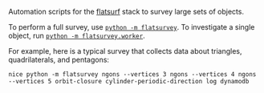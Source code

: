 Automation scripts for the [flatsurf](https://github.com/flatsurf) stack to survey large sets of objects.

To perform a full survey, use [`python -m flatsurvey`](./flatsurvey/__main__.py). To investigate a single object, run [`python -m flatsurvey.worker`](./flatsurvey/worker/__main__.py).

For example, here is a typical survey that collects data about triangles, quadrilaterals, and pentagons:

```
nice python -m flatsurvey ngons --vertices 3 ngons --vertices 4 ngons --vertices 5 orbit-closure cylinder-periodic-direction log dynamodb
```

